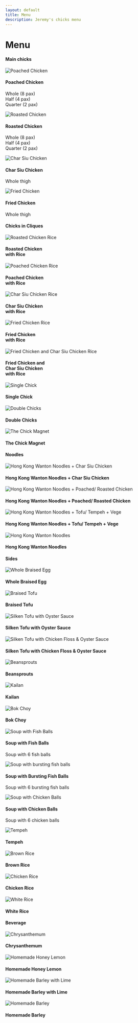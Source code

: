 ```yaml
---
layout: default
title: Menu
description: Jeremy's chicks menu
---
```

<div class="bg-eggshell">
	<div class="container">
		<div class="row infopage menutitle">
			<div class="col-12 titlediv pagetitle">
				<h1 class="fontfamily1 fontcolor1">Menu</h1>
			</div>
			<div class="col-12 titlediv">
				<h4 class="font-title">Main chicks</h4>
			</div>
		</div>
		<div class="row menurow">
			<div class="col-12 col-lg-3 col-md-6 menudiv">
				<img src="assets/images/menu/poached-chicken.JPG" alt="Poached Chicken" class="img-fluid">
				<div class="col-12 nopad menuli">
					<h4>Poached Chicken</h4>
					<p>Whole (8 pax)<br>
						Half (4 pax)<br>
						Quarter (2 pax)</p>
				</div>
			</div>
			<div class="col-12 col-lg-3 col-md-6 menudiv">
				<img src="assets/images/menu/roasted-chicken.JPG" alt="Roasted Chicken" class="img-fluid">
				<div class="col-12 nopad menuli">
					<h4>Roasted Chicken</h4>
					<p>Whole (8 pax)<br>
						Half (4 pax)<br>
						Quarter (2 pax)</p>
				</div>
			</div>
			<div class="col-12 col-lg-3 col-md-6 menudiv">
				<img src="assets/images/menu/charsiu-chicken.JPG" alt="Char Siu Chicken" class="img-fluid">
				<div class="col-12 nopad menuli">
					<h4>Char Siu Chicken</h4>
					<p>Whole thigh</p>
				</div>
			</div>
			<div class="col-12 col-lg-3 col-md-6 menudiv">
				<img src="assets/images/menu/fried-chicken.JPG" alt="Fried Chicken" class="img-fluid">
				<div class="col-12 nopad menuli">
					<h4>Fried Chicken</h4>
					<p>Whole thigh</p>
				</div>
			</div>
		</div>
		<div class="row infopage menutitle">
			<div class="col-12 titlediv">
				<h4 class="font-title">Chicks in Cliques</h4>
			</div>
		</div>
		<div class="row menurow">
			<div class="col-12 col-lg-3 col-md-6 menudiv">
				<img src="assets/images/menu/roasted-chicken-rice.jpg" alt="Roasted Chicken Rice" class="img-fluid">
				<div class="col-12 nopad menuli">
					<h4>Roasted Chicken<br>with Rice</h4>
				</div>
			</div>
			<div class="col-12 col-lg-3 col-md-6 menudiv">
				<img src="assets/images/menu/poached-chicken-rice.jpg" alt="Poached Chicken Rice" class="img-fluid">
				<div class="col-12 nopad menuli">
					<h4>Poached Chicken<br>with Rice</h4>
				</div>
			</div>
			<div class="col-12 col-lg-3 col-md-6 menudiv">
				<img src="assets/images/menu/charsiu-chicken-rice.jpg" alt="Char Siu Chicken Rice" class="img-fluid">
				<div class="col-12 nopad menuli">
					<h4>Char Siu Chicken<br>with Rice</h4>
				</div>
			</div>
			<div class="col-12 col-lg-3 col-md-6 menudiv">
				<img src="assets/images/menu/fried-chicken-rice.jpg" alt="Fried Chicken Rice" class="img-fluid">
				<div class="col-12 nopad menuli">
					<h4>Fried Chicken<br>with Rice</h4>
				</div>
			</div>
			<div class="col-12 col-lg-3 col-md-6 menudiv">
				<img src="assets/images/menu/fried-charsiu-chicken-rice.jpg" alt="Fried Chicken and Char Siu Chicken Rice" class="img-fluid">
				<div class="col-12 nopad menuli">
					<h4>Fried Chicken and<br>Char Siu Chicken<br>with Rice</h4>
				</div>
			</div>
			<div class="col-12 col-lg-3 col-md-6 menudiv">
				<img src="assets/images/menu/single-chick.jpg" alt="Single Chick" class="img-fluid">
				<div class="col-12 nopad menuli">
					<h4>Single Chick</h4>
				</div>
			</div>
			<div class="col-12 col-lg-3 col-md-6 menudiv">
				<img src="assets/images/menu/double-chicks.jpg" alt="Double Chicks" class="img-fluid">
				<div class="col-12 nopad menuli">
					<h4>Double Chicks</h4>
				</div>
			</div>
			<div class="col-12 col-lg-3 col-md-6 menudiv">
				<img src="assets/images/menu/chick-magnet.jpg" alt="The Chick Magnet" class="img-fluid">
				<div class="col-12 nopad menuli">
					<h4>The Chick Magnet</h4>
				</div>
			</div>
		</div>
		<div class="row infopage menutitle">
			<div class="col-12 titlediv">
				<h4 class="font-title">Noodles</h4>
			</div>
		</div>
		<div class="row menurow">
			<div class="col-12 col-lg-3 col-md-6 menudiv">
				<img src="assets/images/menu/charsiu-chicken-soup.jpg" alt="Hong Kong Wanton Noodles + Char Siu Chicken" class="img-fluid">
				<div class="col-12 nopad menuli">
					<h4>Hong Kong Wanton Noodles + Char Siu Chicken</h4>
				</div>
			</div>
			<div class="col-12 col-lg-3 col-md-6 menudiv">
				<img src="assets/images/menu/poached-chicken-soup.jpg" alt="Hong Kong Wanton Noodles + Poached/ Roasted Chicken" class="img-fluid">
				<div class="col-12 nopad menuli">
					<h4>Hong Kong Wanton Noodles + Poached/ Roasted Chicken</h4>
				</div>
			</div>
			<div class="col-12 col-lg-3 col-md-6 menudiv">
				<img src="assets/images/menu/tempeh-vege-soup.jpg" alt="Hong Kong Wanton Noodles + Tofu/ Tempeh + Vege" class="img-fluid">
				<div class="col-12 nopad menuli">
					<h4>Hong Kong Wanton Noodles + Tofu/ Tempeh + Vege</h4>
				</div>
			</div>
			<div class="col-12 col-lg-3 col-md-6 menudiv">
				<img src="assets/images/menu/hongkong-wantan-noodle.jpg" alt="Hong Kong Wanton Noodles" class="img-fluid">
				<div class="col-12 nopad menuli">
					<h4>Hong Kong Wanton Noodles</h4>
				</div>
			</div>
		</div>
		<div class="row infopage menutitle">
			<div class="col-12 titlediv">
				<h4 class="font-title">Sides</h4>
			</div>
		</div>
		<div class="row menurow">
			<div class="col-12 col-lg-3 col-md-6 menudiv">
				<img src="assets/images/menu/whole-braised-egg.jpg" alt="Whole Braised Egg" class="img-fluid">
				<div class="col-12 nopad menuli">
					<h4>Whole Braised Egg</h4>
				</div>
			</div>
			<div class="col-12 col-lg-3 col-md-6 menudiv">
				<img src="assets/images/menu/braised-tofu.jpg" alt="Braised Tofu" class="img-fluid">
				<div class="col-12 nopad menuli">
					<h4>Braised Tofu</h4>
				</div>
			</div>
			<div class="col-12 col-lg-3 col-md-6 menudiv">
				<img src="assets/images/menu/silken-tofu-oyster-sauce.jpg" alt="Silken Tofu with Oyster Sauce" class="img-fluid">
				<div class="col-12 nopad menuli">
					<h4>Silken Tofu with Oyster Sauce</h4>
				</div>
			</div>
			<div class="col-12 col-lg-3 col-md-6 menudiv">
				<img src="assets/images/menu/silken-tofu-chicken-floss-oyster-sauce.jpg" alt="Silken Tofu with Chicken Floss & Oyster Sauce" class="img-fluid">
				<div class="col-12 nopad menuli">
					<h4>Silken Tofu with Chicken Floss & Oyster Sauce</h4>
				</div>
			</div>
			<div class="col-12 col-lg-3 col-md-6 menudiv">
				<img src="assets/images/menu/beansprouts.jpg" alt="Beansprouts" class="img-fluid">
				<div class="col-12 nopad menuli">
					<h4>Beansprouts</h4>
				</div>
			</div>
			<div class="col-12 col-lg-3 col-md-6 menudiv">
				<img src="assets/images/menu/kailan.jpg" alt="Kailan" class="img-fluid">
				<div class="col-12 nopad menuli">
					<h4>Kailan</h4>
				</div>
			</div>
			<div class="col-12 col-lg-3 col-md-6 menudiv">
				<img src="assets/images/menu/pokchoy.jpg" alt="Bok Choy" class="img-fluid">
				<div class="col-12 nopad menuli">
					<h4>Bok Choy</h4>
				</div>
			</div>
			<div class="col-12 col-lg-3 col-md-6 menudiv">
				<img src="assets/images/menu/soup-fish-balls.jpg" alt="Soup with Fish Balls" class="img-fluid">
				<div class="col-12 nopad menuli">
					<h4>Soup with Fish Balls</h4>
					<p>Soup with 6 fish balls</p>
				</div>
			</div>
			<div class="col-12 col-lg-3 col-md-6 menudiv">
				<img src="assets/images/menu/soup-bursting-fish-balls.jpg" alt="Soup with bursting fish balls" class="img-fluid">
				<div class="col-12 nopad menuli">
					<h4>Soup with Bursting Fish Balls</h4>
					<p>Soup with 6 bursting fish balls</p>
				</div>
			</div>
			<div class="col-12 col-lg-3 col-md-6 menudiv">
				<img src="assets/images/menu/soup-chicken-balls.jpg" alt="Soup with Chicken Balls" class="img-fluid">
				<div class="col-12 nopad menuli">
					<h4>Soup with Chicken Balls</h4>
					<p>Soup with 6 chicken balls</p>
				</div>
			</div>
			<div class="col-12 col-lg-3 col-md-6 menudiv">
				<img src="assets/images/menu/tempeh.jpg" alt="Tempeh" class="img-fluid">
				<div class="col-12 nopad menuli">
					<h4>Tempeh</h4>
				</div>
			</div>
			<div class="col-12 col-lg-3 col-md-6 menudiv">
				<img src="assets/images/menu/brown-rice.jpg" alt="Brown Rice" class="img-fluid">
				<div class="col-12 nopad menuli">
					<h4>Brown Rice</h4>
				</div>
			</div>
			<div class="col-12 col-lg-3 col-md-6 menudiv">
				<img src="assets/images/menu/chicken-rice.jpg" alt="Chicken Rice" class="img-fluid">
				<div class="col-12 nopad menuli">
					<h4>Chicken Rice</h4>
				</div>
			</div>
			<div class="col-12 col-lg-3 col-md-6 menudiv">
				<img src="assets/images/menu/white-rice.jpg" alt="White Rice" class="img-fluid">
				<div class="col-12 nopad menuli">
					<h4>White Rice</h4>
				</div>
			</div>
		</div>
		<div class="row infopage menutitle">
			<div class="col-12 titlediv">
				<h4 class="font-title">Beverage</h4>
			</div>
		</div>
		<div class="row menurow">
			<div class="col-12 col-lg-3 col-md-6 menudiv">
				<img src="assets/images/menu/crysanthemum.jpg" alt="Chrysanthemum" class="img-fluid">
				<div class="col-12 nopad menuli">
					<h4>Chrysanthemum</h4>
				</div>
			</div>
			<div class="col-12 col-lg-3 col-md-6 menudiv">
				<img src="assets/images/menu/homemade-honey-lemon.jpg" alt="Homemade Honey Lemon" class="img-fluid">
				<div class="col-12 nopad menuli">
					<h4>Homemade Honey Lemon</h4>
				</div>
			</div>
			<div class="col-12 col-lg-3 col-md-6 menudiv">
				<img src="assets/images/menu/barley-lime.jpg" alt="Homemade Barley with Lime" class="img-fluid">
				<div class="col-12 nopad menuli">
					<h4>Homemade Barley with Lime</h4>
				</div>
			</div>
			<div class="col-12 col-lg-3 col-md-6 menudiv">
				<img src="assets/images/menu/homemade-barley.jpg" alt="Homemade Barley" class="img-fluid">
				<div class="col-12 nopad menuli">
					<h4>Homemade Barley</h4>
				</div>
			</div>
		</div>
	</div>
</div>